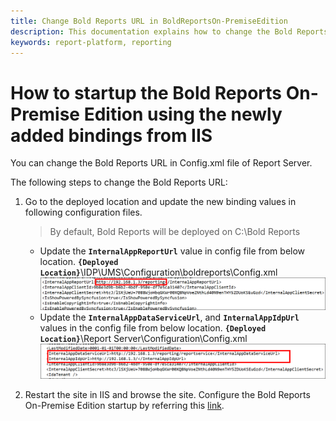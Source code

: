 ```yaml
---
title: Change Bold Reports URL in BoldReportsOn-PremiseEdition
description: This documentation explains how to change the Bold Reports URL in the Bold Reports On Premise Edition.
keywords: report-platform, reporting
---
```


# How to startup the Bold Reports On-Premise Edition using the newly added bindings from IIS

You can change the Bold Reports URL in Config.xml file of Report Server.

The following steps to change the Bold Reports URL:

1. Go to the deployed location and update the new binding values in following configuration files.

   >By default, Bold Reports will be deployed on C:\Bold Reports

   * Update the **`InternalAppReportUrl`** value in config file from below location.
   **`{Deployed Location}`**\IDP\UMS\Configuration\boldreports\Config.xml
   ![IDP Config File](/static/assets/on-premise/images/getting-started/idp-config.png)
   * Update the **`InternalAppDataServiceUrl`**, and **`InternalAppIdpUrl`** values in the config file from below location.
   **`{Deployed Location}`**\Report Server\Configuration\Config.xml
   ![RS Config File](/static/assets/on-premise/images/getting-started/rs-config.png)
2. Restart the site in IIS and browse the site. Configure the Bold Reports On-Premise Edition startup by referring this [link](/on-premise/application-startup/).